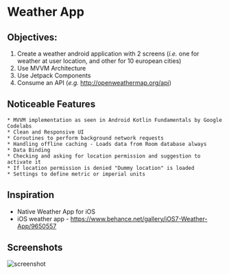 # Weather App

## Objectives:
  
  1. Create a weather android application with 2 screens (*i.e.* one for weather at user location, and other for 10 european cities) 
  2. Use MVVM Architecture
  3. Use Jetpack Components
  4. Consume an API (*e.g.* http://openweathermap.org/api)

## Noticeable Features
	* MVVM implementation as seen in Android Kotlin Fundamentals by Google Codelabs
	* Clean and Responsive UI
	* Coroutines to perform background network requests
	* Handling offline caching - Loads data from Room database always
	* Data Binding
	* Checking and asking for location permission and suggestion to activate it
	* If location permission is denied "Dummy location" is loaded
	* Settings to define metric or imperial units

## Inspiration
* Native Weather App for iOS
* iOS weather app - https://www.behance.net/gallery/iOS7-Weather-App/9650557

## Screenshots

![screenshot](screenshot.jpg)
